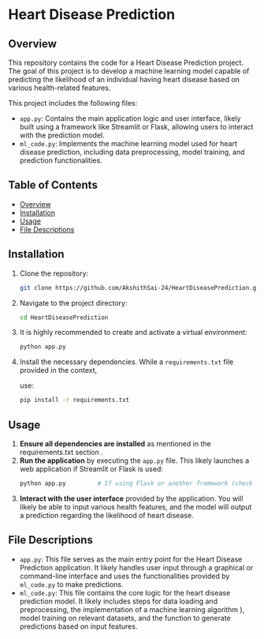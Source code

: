 # Heart Disease Prediction



## Overview

This repository contains the code for a Heart Disease Prediction project. The goal of this project is to develop a machine learning model capable of predicting the likelihood of an individual having heart disease based on various health-related features.

This project includes the following files:

-   `app.py`: Contains the main application logic and user interface, likely built using a framework like Streamlit or Flask, allowing users to interact with the prediction model.
-   `ml_code.py`: Implements the machine learning model used for heart disease prediction, including data preprocessing, model training, and prediction functionalities.

## Table of Contents

-   [Overview](#overview)
-   [Installation](#installation)
-   [Usage](#usage)
-   [File Descriptions](#file-descriptions)


## Installation

1.  Clone the repository:
    ```bash
    git clone https://github.com/AkshithSai-24/HeartDiseasePrediction.git
    ```
2.  Navigate to the project directory:
    ```bash
    cd HeartDiseasePrediction
    ```
3.  It is highly recommended to create and activate a virtual environment:
    ```bash
    python app.py
    ```
4.  Install the necessary dependencies. While a `requirements.txt` file  provided in the context,
    
     use:
    ```bash
    pip install -r requirements.txt
    ```

## Usage

1.  **Ensure all dependencies are installed** as mentioned in the requirements.txt section .
2.  **Run the application** by executing the `app.py` file. This likely launches a web application if Streamlit or Flask is used:
    ```bash
    python app.py         # If using Flask or another framework (check the file for run instructions)
    ```
3.  **Interact with the user interface** provided by the application. You will likely be able to input various health features, and the model will output a prediction regarding the likelihood of heart disease.

## File Descriptions

  - `app.py`: This file serves as the main entry point for the Heart Disease Prediction application. It likely handles user input through a graphical or command-line interface and uses the functionalities provided by `ml_code.py` to make predictions.
  - `ml_code.py`: This file contains the core logic for the heart disease prediction model. It likely includes steps for data loading and preprocessing, the implementation of a machine learning algorithm ), model training on relevant datasets, and the function to generate predictions based on input features.





